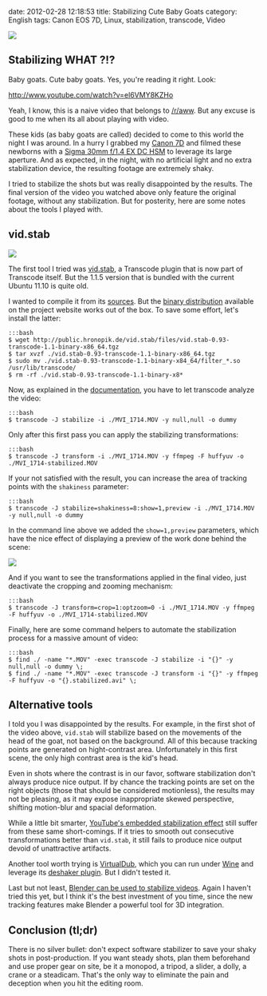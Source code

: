 date: 2012-02-28 12:18:53
title: Stabilizing Cute Baby Goats
category: English
tags: Canon EOS 7D, Linux, stabilization, transcode, Video

![](/static/uploads/2012/newborn-kids-baby-goats-preview.jpg)

## Stabilizing WHAT ?!?

Baby goats. Cute baby goats. Yes, you're reading it right. Look:

http://www.youtube.com/watch?v=el6VMY8KZHo

Yeah, I know, this is a naive video that belongs to [/r/aww](http://www.reddit.com/r/aww/). But any excuse is good to me when its all about playing with video.

These kids (as baby goats are called) decided to come to this world the night I was around. In a hurry I grabbed my [Canon 7D](http://www.amazon.com/gp/product/B002NEGTTW/ref=as_li_tf_tl?ie=UTF8&tag=kevideld-20&linkCode=as2&camp=217145&creative=399381&creativeASIN=B002NEGTTW) and filmed these newborns with a [Sigma 30mm f/1.4 EX DC HSM](http://www.amazon.com/gp/product/B0007U0GZM/ref=as_li_tf_tl?ie=UTF8&tag=kevideld-20&linkCode=as2&camp=217145&creative=399381&creativeASIN=B0007U0GZM) to leverage its large aperture. And as expected, in the night, with no artificial light and no extra stabilization device, the resulting footage are extremely shaky.





I tried to stabilize the shots but was really disappointed by the results. The final version of the video you watched above only feature the original footage, without any stabilization. But for posterity, here are some notes about the tools I played with.

## vid.stab

![](/static/uploads/2012/transcode-stabilizer-log.jpg)

The first tool I tried was [vid.stab](http://public.hronopik.de/vid.stab/), a Transcode plugin that is now part of Transcode itself. But the 1.1.5 version that is bundled with the current Ubuntu 11.10 is quite old.

I wanted to compile it from its [sources](http://github.com/georgmartius/vid.stab). But the [binary distribution](http://public.hronopik.de/vid.stab/download.php) available on the project website works out of the box. To save some effort, let's install the latter:

    :::bash
    $ wget http://public.hronopik.de/vid.stab/files/vid.stab-0.93-transcode-1.1-binary-x86_64.tgz
    $ tar xvzf ./vid.stab-0.93-transcode-1.1-binary-x86_64.tgz
    $ sudo mv ./vid.stab-0.93-transcode-1.1-binary-x84_64/filter_*.so /usr/lib/transcode/
    $ rm -rf ./vid.stab-0.93-transcode-1.1-binary-x8*

Now, as explained in the [documentation](http://public.hronopik.de/vid.stab/features.php), you have to let transcode analyze the video:

    :::bash
    $ transcode -J stabilize -i ./MVI_1714.MOV -y null,null -o dummy

Only after this first pass you can apply the stabilizing transformations:

    :::bash
    $ transcode -J transform -i ./MVI_1714.MOV -y ffmpeg -F huffyuv -o ./MVI_1714-stabilized.MOV

If your not satisfied with the result, you can increase the area of tracking points with the `shakiness` parameter:

    :::bash
    $ transcode -J stabilize=shakiness=8:show=1,preview -i ./MVI_1714.MOV -y null,null -o dummy

In the command line above we added the `show=1,preview` parameters, which have the nice effect of displaying a preview of the work done behind the scene:

![](/static/uploads/2012/goat-tracking.jpg)

And if you want to see the transformations applied in the final video, just deactivate the cropping and zooming mechanism:

    :::bash
    $ transcode -J transform=crop=1:optzoom=0 -i ./MVI_1714.MOV -y ffmpeg -F huffyuv -o ./MVI_1714-stabilized.MOV

Finally, here are some command helpers to automate the stabilization process for a massive amount of video:

    :::bash
    $ find ./ -name "*.MOV" -exec transcode -J stabilize -i "{}" -y null,null -o dummy \;
    $ find ./ -name "*.MOV" -exec transcode -J transform -i "{}" -y ffmpeg -F huffyuv -o "{}.stabilized.avi" \;

## Alternative tools

I told you I was disappointed by the results. For example, in the first shot of the video above, `vid.stab` will stabilize based on the movements of the head of the goat, not based on the background. All of this because tracking points are generated on hight-contrast area. Unfortunately in this first scene, the only high contrast area is the kid's head.

Even in shots where the contrast is in our favor, software stabilization don't always produce nice output. If by chance the tracking points are set on the right objects (those that should be considered motionless), the results may not be pleasing, as it may expose inappropriate skewed perspective, shifting motion-blur and spacial deformation.

While a little bit smarter, [YouTube's embedded stabilization effect](http://youtube-global.blogspot.com/2011/03/lights-camera-edit-new-features-for.html) still suffer from these same short-comings. If it  tries to smooth out consecutive transformations better than `vid.stab`, it still fails to produce nice output devoid of unattractive artifacts.

Another tool worth trying is [VirtualDub](http://www.virtualdub.org), which you can run under [Wine](http://www.winehq.org) and leverage its [deshaker plugin](http://www.guthspot.se/video/deshaker.htm). But I didn't tested it.

Last but not least, [Blender can be used to stabilize videos](http://www.youtube.com/watch?v=OJujeSQctEk). Again I haven't tried this yet, but I think it's the best investment of you time, since the new tracking features make Blender a powerful tool for 3D integration.

## Conclusion (tl;dr)

There is no silver bullet: don't expect software stabilizer to save your shaky shots in post-production. If you want steady shots, plan them beforehand and use proper gear on site, be it a monopod, a tripod, a slider, a dolly, a crane or a steadicam. That's the only way to eliminate the pain and deception when you hit the editing room.
